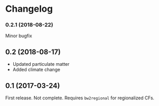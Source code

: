 # Changelog

### 0.2.1 (2018-08-22)

Minor bugfix

## 0.2 (2018-08-17)

- Updated particulate matter
- Added climate change

## 0.1 (2017-03-24)

First release. Not complete. Requires `bw2regional` for regionalized CFs.
